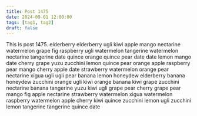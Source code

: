 ```yaml
---
title: Post 1475
date: 2024-09-01 12:00:00
tags: [tag1, tag2]
draft: false
---
```

This is post 1475.
elderberry
elderberry
ugli
kiwi
apple
mango
nectarine
watermelon
grape
fig
raspberry
ugli
watermelon
tangerine
watermelon
nectarine
tangerine
date
quince
orange
quince
pear
date
date
lemon
mango
date
cherry
grape
yuzu
zucchini
lemon
quince
pear
orange
apple
raspberry
pear
mango
cherry
apple
date
strawberry
watermelon
orange
pear
nectarine
xigua
ugli
ugli
pear
banana
lemon
honeydew
elderberry
banana
honeydew
zucchini
orange
ugli
kiwi
orange
banana
kiwi
grape
zucchini
nectarine
banana
tangerine
yuzu
kiwi
ugli
grape
pear
cherry
grape
pear
mango
fig
apple
nectarine
strawberry
watermelon
xigua
watermelon
raspberry
watermelon
apple
cherry
kiwi
quince
zucchini
lemon
ugli
zucchini
lemon
tangerine
tangerine
quince
date
